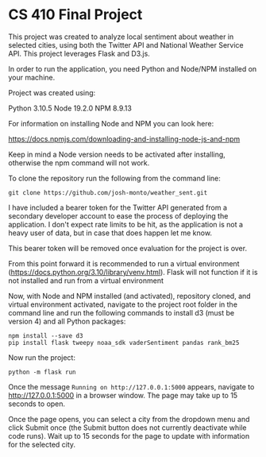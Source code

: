 # CS 410 Final Project

This project was created to analyze local sentiment about weather in selected cities,
using both the Twitter API and National Weather Service API. This project leverages Flask and D3.js.

In order to run the application, you need Python and Node/NPM installed on your machine.

Project was created using:

Python 3.10.5
Node 19.2.0
NPM 8.9.13

For information on installing Node and NPM you can look here:

https://docs.npmjs.com/downloading-and-installing-node-js-and-npm

Keep in mind a Node version needs to be activated after installing, otherwise the npm command will not work.

To clone the repository run the following from the command line:
```
git clone https://github.com/josh-monto/weather_sent.git
```

I have included a bearer token for the Twitter API generated from a secondary developer account to ease the process of deploying the application. I don't expect rate limits to be hit, as the application is not a heavy user of data, but in case that does happen let me know.

This bearer token will be removed once evaluation for the project is over.

From this point forward it is recommended to run a virtual environment (https://docs.python.org/3.10/library/venv.html). Flask will not function if it is not installed and run from a virtual environment

Now, with Node and NPM installed (and activated), repository cloned, and virtual environment activated, navigate to the project root folder in the command line and run the following commands to install d3 (must be version 4) and all Python packages:

```
npm install --save d3
pip install flask tweepy noaa_sdk vaderSentiment pandas rank_bm25
```

Now run the project:

```
python -m flask run
```

Once the message `Running on http://127.0.0.1:5000` appears, navigate to http://127.0.0.1:5000 in a browser window. The page may take up to 15 seconds to open.

Once the page opens, you can select a city from the dropdown menu and click Submit once (the Submit button does not currently deactivate while code runs). Wait up to 15 seconds for the page to update with information for the selected city.